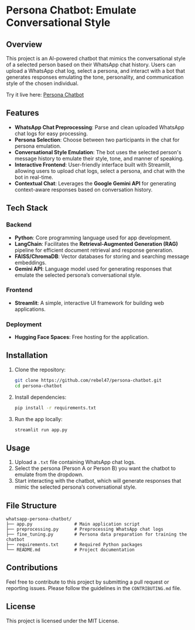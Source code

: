 # Persona Chatbot: Emulate Conversational Style

## Overview

This project is an AI-powered chatbot that mimics the conversational style of a selected person based on their WhatsApp chat history. Users can upload a WhatsApp chat log, select a persona, and interact with a bot that generates responses emulating the tone, personality, and communication style of the chosen individual.

Try it live here: [Persona Chatbot](https://persona-chat.streamlit.app/)

## Features

- **WhatsApp Chat Preprocessing**: Parse and clean uploaded WhatsApp chat logs for easy processing.
- **Persona Selection**: Choose between two participants in the chat for persona emulation.
- **Conversational Style Emulation**: The bot uses the selected person's message history to emulate their style, tone, and manner of speaking.
- **Interactive Frontend**: User-friendly interface built with Streamlit, allowing users to upload chat logs, select a persona, and chat with the bot in real-time.
- **Contextual Chat**: Leverages the **Google Gemini API** for generating context-aware responses based on conversation history.

## Tech Stack

### Backend
- **Python**: Core programming language used for app development.
- **LangChain**: Facilitates the **Retrieval-Augmented Generation (RAG)** pipeline for efficient document retrieval and response generation.
- **FAISS/ChromaDB**: Vector databases for storing and searching message embeddings.
- **Gemini API**: Language model used for generating responses that emulate the selected persona’s conversational style.

### Frontend
- **Streamlit**: A simple, interactive UI framework for building web applications.

### Deployment
- **Hugging Face Spaces**: Free hosting for the application.

## Installation

1. Clone the repository:

   ```bash
   git clone https://github.com/rebel47/persona-chatbot.git
   cd persona-chatbot
   ```

2. Install dependencies:

   ```bash
   pip install -r requirements.txt
   ```

3. Run the app locally:

   ```bash
   streamlit run app.py
   ```

## Usage

1. Upload a `.txt` file containing WhatsApp chat logs.
2. Select the persona (Person A or Person B) you want the chatbot to emulate from the dropdown.
3. Start interacting with the chatbot, which will generate responses that mimic the selected persona’s conversational style.

## File Structure

```
whatsapp-persona-chatbot/
├── app.py                # Main application script
├── preprocessing.py      # Preprocessing WhatsApp chat logs
├── fine_tuning.py        # Persona data preparation for training the chatbot
├── requirements.txt      # Required Python packages
└── README.md             # Project documentation
```

## Contributions

Feel free to contribute to this project by submitting a pull request or reporting issues. Please follow the guidelines in the `CONTRIBUTING.md` file.

## License

This project is licensed under the MIT License.
